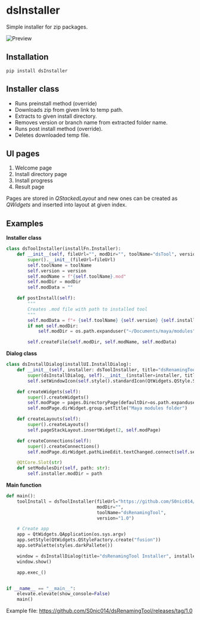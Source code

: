 
# dsInstaller

 Simple installer for zip packages.

![Preview](docs/images/examplePreview.gif)

## Installation
```
pip install dsInstaller
```

## Installer class

- Runs preinstall method (override)
- Downloads zip from given link to temp path.
- Extracts to given install directory.
- Removes version or branch name from extracted folder name.
- Runs post install method (override).
- Deletes downloaded temp file.

## UI pages

1. Welcome page
2. Install directory page
3. Install progress
4. Result page

Pages are stored in *QStackedLayout* and new ones can be created as *QWidgets* and inserted into layout at given index.

## Examples

**Installer class**

```py
class dsToolInstaller(installFn.Installer):
    def __init__(self, fileUrl="", modDir="", toolName="dsTool", version="1.0"):
        super().__init__(fileUrl=fileUrl)
        self.toolName = toolName
        self.version = version
        self.modName = f"{self.toolName}.mod"
        self.modDir = modDir
        self.modData = ""

    def postInstall(self):
        """
        Creates .mod file with path to installed tool
        """
        self.modData = f"+ {self.toolName} {self.version} {self.installDir}/{self.toolName}\nscripts: {self.installDir}/{self.toolName}"
        if not self.modDir:
            self.modDir = os.path.expanduser("~/Documents/maya/modules")

        self.createFile(self.modDir, self.modName, self.modData)
```

**Dialog class**
```py
class dsInstallDialog(installUI.InstallDialog):
    def __init__(self, installer: dsToolInstaller, title="dsRenamingTool Installer", minSize=[400, 200], parent=None):
        super(dsInstallDialog, self).__init__(installer=installer, title=title, minSize=minSize, parent=parent)
        self.setWindowIcon(self.style().standardIcon(QtWidgets.QStyle.SP_DriveDVDIcon))

    def createWidgets(self):
        super().createWidgets()
        self.modPage = pages.DirectoryPage(defaultDir=os.path.expanduser(r"~\Documents\maya\modules"))
        self.modPage.dirWidget.group.setTitle("Maya modules folder")

    def createLayouts(self):
        super().createLayouts()
        self.pageStackLayout.insertWidget(2, self.modPage)

    def createConnections(self):
        super().createConnections()
        self.modPage.dirWidget.pathLineEdit.textChanged.connect(self.setModulesDir)

    @QtCore.Slot(str)
    def setModulesDir(self, path: str):
        self.installer.modDir = path
```

**Main function**

```py
def main():
    toolInstall = dsToolInstaller(fileUrl="https://github.com/S0nic014/dsRenamingTool/archive/1.0.zip",
                                  modDir="",
                                  toolName="dsRenamingTool",
                                  version="1.0")

    # Create app
    app = QtWidgets.QApplication(os.sys.argv)
    app.setStyle(QtWidgets.QStyleFactory.create("fusion"))
    app.setPalette(styles.darkPallete())

    window = dsInstallDialog(title="dsRenamingTool Installer", installer=toolInstall, minSize=[400, 200])
    window.show()

    app.exec_()


if __name__ == "__main__":
    elevate.elevate(show_console=False)
    main()
```

Example file:
https://github.com/S0nic014/dsRenamingTool/releases/tag/1.0